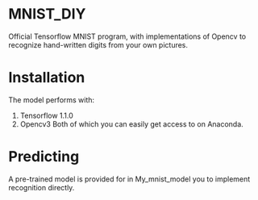 # MNIST_DIY
Official Tensorflow MNIST program, 
with implementations of Opencv to recognize hand-written digits from your own pictures.




# Installation
The model performs with:
1) Tensorflow 1.1.0
2) Opencv3
Both of which you can easily get access to on Anaconda.

# Predicting
A pre-trained model is provided for in My_mnist_model you to implement recognition directly.
